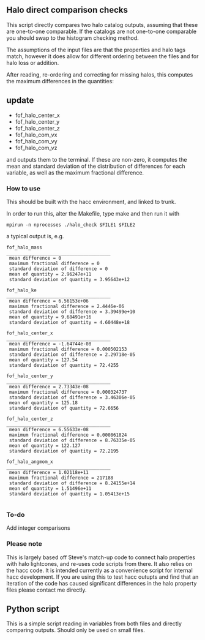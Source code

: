 ## Halo direct comparison checks



This script directly compares two halo catalog outputs, assuming that these are one-to-one comparable. If the catalogs are not one-to-one comparable you should swap to the histogram checking method.

The assumptions of the input files are that the properties and halo tags match, however it does allow for different ordering between the files and for halo loss or addition. 

After reading, re-ordering and correcting for missing halos, this computes the maximum differences in the quantities:

## update

- fof_halo_center_x
- fof_halo_center_y
- fof_halo_center_z
- fof_halo_com_vx
- fof_halo_com_vy
- fof_halo_com_vz

and outputs them to the terminal. If these are non-zero, it computes the mean and standard deviation 
of the distribution of differences for each variable, as well as the maximum fractional difference.


### How to use 

This should be built with the hacc environment, and linked to trunk.


In order to run this, alter the Makefile, type make and then run it with 
```
mpirun -n nprocesses ./halo_check $FILE1 $FILE2
```
a typical output is, e.g. 

```
fof_halo_mass
______________________________________
 mean difference = 0
 maximum fractional difference = 0
 standard deviation of difference = 0
 mean of quantity = 2.96247e+11
 standard deviation of quantity = 3.95643e+12

fof_halo_ke
______________________________________
 mean difference = 6.56153e+06
 maximum fractional difference = 2.4446e-06
 standard deviation of difference = 3.39499e+10
 mean of quantity = 9.68491e+16
 standard deviation of quantity = 4.60448e+18

fof_halo_center_x
______________________________________
 mean difference = -1.64744e-08
 maximum fractional difference = 0.000502153
 standard deviation of difference = 2.29718e-05
 mean of quantity = 127.54
 standard deviation of quantity = 72.4255

fof_halo_center_y
______________________________________
 mean difference = 2.73343e-08
 maximum fractional difference = 0.000324737
 standard deviation of difference = 3.46306e-05
 mean of quantity = 125.18
 standard deviation of quantity = 72.6656

fof_halo_center_z
______________________________________
 mean difference = 6.55633e-08
 maximum fractional difference = 0.000861824
 standard deviation of difference = 8.76335e-05
 mean of quantity = 122.127
 standard deviation of quantity = 72.2195

fof_halo_angmom_x
______________________________________
 mean difference = 1.02118e+11
 maximum fractional difference = 217188
 standard deviation of difference = 8.24155e+14
 mean of quantity = 1.51496e+11
 standard deviation of quantity = 1.05413e+15


```

### To-do
Add integer comparisons

### Please note
This is largely based off Steve's match-up code to connect halo properties with halo lightcones, and re-uses code scripts from there. It also relies on the hacc code.
It is intended currently as a convenience script for internal hacc development. If you are using this to test hacc outupts and find that an iteration of the code has 
caused significant differences in the halo property files please contact me directly. 




## Python script 

This is a simple script reading in variables from both files and directly comparing outputs. Should only be used on small files.
